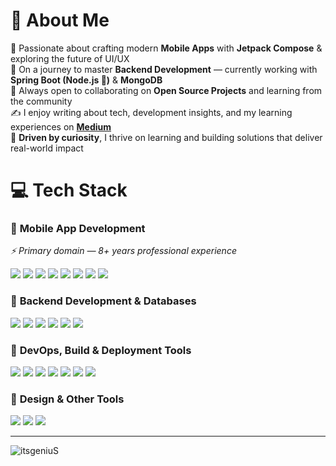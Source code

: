 # 💫 About Me
🚀   Passionate about crafting modern **Mobile Apps** with **Jetpack Compose** & exploring the future of UI/UX<br> 
🌱   On a journey to master **Backend Development** — currently working with **Spring Boot (Node.js 🤔)** & **MongoDB**<br>
🤝   Always open to collaborating on **Open Source Projects** and learning from the community<br>
✍️   I enjoy writing about tech, development insights, and my learning experiences on [**Medium**](https://medium.com/@thulcgeniuS)<br>
🎯   **Driven by curiosity**, I thrive on learning and building solutions that deliver real-world impact



# 💻 Tech Stack

### 📱 **Mobile App Development**  
*⚡ Primary domain — 8+ years professional experience*

<div align="left"> 
  <img src="https://img.shields.io/badge/Android-3DDC84.svg?style=for-the-badge&logo=android&logoColor=white"/>
  <img src="https://img.shields.io/badge/Jetpack%20Compose-%2300C853.svg?style=for-the-badge&logo=android&logoColor=white"/> 
  <img src="https://img.shields.io/badge/XML-FF6600.svg?style=for-the-badge&logo=xml&logoColor=white"/>
  <img src="https://img.shields.io/badge/kotlin-%237F52FF.svg?style=for-the-badge&logo=kotlin&logoColor=white"/>
  <img src="https://img.shields.io/badge/java-%23ED8B00.svg?style=for-the-badge&logo=openjdk&logoColor=white"/> 
  <img src="https://img.shields.io/badge/Kotlin%20Multiplatform-7F52FF.svg?style=for-the-badge&logo=kotlin&logoColor=white"/>
  <img src="https://img.shields.io/badge/Flutter-%2302569B.svg?style=for-the-badge&logo=flutter&logoColor=white"/> 
  <img src="https://img.shields.io/badge/dart-%230175C2.svg?style=for-the-badge&logo=dart&logoColor=white"/> 
</div>

### 🔗 **Backend Development & Databases**
<div align="left"> 
  <img src="https://img.shields.io/badge/firebase-%23039BE5.svg?style=for-the-badge&logo=firebase"/>
  <img src="https://img.shields.io/badge/Spring_Boot-%236DB33F.svg?style=for-the-badge&logo=spring&logoColor=white"/>
  <img src="https://img.shields.io/badge/node.js-6DA55F?style=for-the-badge&logo=node.js&logoColor=white"/> 
  <img src="https://img.shields.io/badge/express.js-%23404d59.svg?style=for-the-badge&logo=express&logoColor=%2361DAFB"/> 
  <img src="https://img.shields.io/badge/MongoDB-%234ea94b.svg?style=for-the-badge&logo=mongodb&logoColor=white"/>
  <img src="https://img.shields.io/badge/sqlite-%2307405e.svg?style=for-the-badge&logo=sqlite&logoColor=white"/> 
</div>

### 🔧 **DevOps, Build & Deployment Tools**
<div align="left"> 
  <img src="https://img.shields.io/badge/jenkins-%232C5263.svg?style=for-the-badge&logo=jenkins&logoColor=white"/> 
  <img src="https://img.shields.io/badge/nginx-%23009639.svg?style=for-the-badge&logo=nginx&logoColor=white"/>
  <img src="https://img.shields.io/badge/Gradle-02303A.svg?style=for-the-badge&logo=Gradle&logoColor=white"/>
  <img src="https://img.shields.io/badge/CMake-%23008FBA.svg?style=for-the-badge&logo=cmake&logoColor=white"/> 
  <img src="https://img.shields.io/badge/git-%23F05033.svg?style=for-the-badge&logo=git&logoColor=white"/>
  <img src="https://img.shields.io/badge/github-%23121011.svg?style=for-the-badge&logo=github&logoColor=white"/> 
  <img src="https://img.shields.io/badge/bitbucket-%230047B3.svg?style=for-the-badge&logo=bitbucket&logoColor=white"/>
</div>

### 🎨 **Design & Other Tools**
<div align="left">
  <img src="https://img.shields.io/badge/adobe%20photoshop-%2331A8FF.svg?style=for-the-badge&logo=adobe%20photoshop&logoColor=white"/> 
  <img src="https://img.shields.io/badge/figma-%23F24E1E.svg?style=for-the-badge&logo=figma&logoColor=white"/> 
  <img src="https://img.shields.io/badge/Canva-%2300C4CC.svg?style=for-the-badge&logo=Canva&logoColor=white"/> 
</div>

---

<img src="https://komarev.com/ghpvc/?username=itsgeniuS&label=Profile%20views&color=0e75b6&style=flat" alt="itsgeniuS" />

